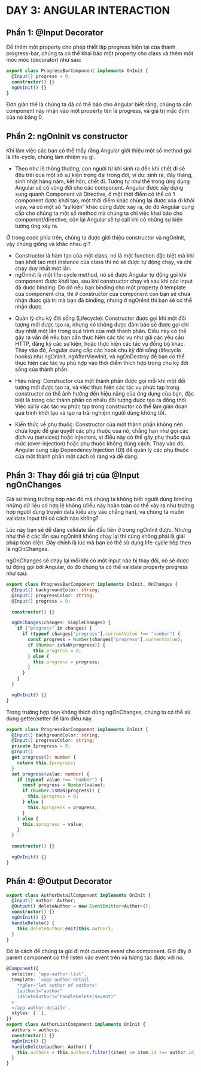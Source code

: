 # DAY 3: ANGULAR INTERACTION

## Phần 1: @Input Decorator

Để thêm một property cho phép thiết lập progress hiện tại của thanh progress-bar, chúng ta có thể khai báo một property cho class và thêm một móc móc (decorator) như sau:

```typescript
export class ProgressBarComponent implements OnInit {
  @Input() progress = 0;
  constructor() {}
  ngOnInit() {}
}
```

Đơn giản thế là chúng ta đã có thể báo cho Angular biết rằng, chúng ta cần component này nhận vào một property tên là progress, và giá trị mặc định của nó bằng 0.

## Phần 2: ngOnInit vs constructor

Khi làm việc các bạn có thể thấy rằng Angular giới thiệu một số method gọi là life-cycle, chúng làm nhiệm vụ gì.

- Theo như lẽ thông thường, con người từ khi sinh ra đến khi chết đi sẽ đều trải qua một số sự kiện trọng đại trong đời, ví du: sinh ra, đầy tháng, sinh nhật hàng năm, kết hôn, chết đi. Tương tự như thế trong ứng dụng Angular sẽ có vòng đời cho các component. Angular được xây dựng xung quanh Component và Directive, ở một thời điểm có thể có 1 component được khởi tạo, một thời điểm khác chúng lại được xóa đi khỏi view, và có một số “sự kiện” khác cũng được xảy ra, do đó Angular cung cấp cho chúng ta một số method mà chúng ta chỉ việc khai báo cho component/directive, còn lại Angular sẽ tự call khi có những sự kiện tương ứng xảy ra.

Ở trong code phía trên, chúng ta được giới thiệu constructor và ngOnInit, vậy chúng giống và khác nhau gì?

- Constructor là hàm tạo của một class, nó là một function đặc biệt mà khi bạn khởi tạo một instance của class thì nó sẽ được tự động chạy, và chỉ chạy duy nhất một lần.
- ngOninit là một life-cycle method, nó sẽ được Angular tự động gọi khi component được khởi tạo, sau khi constructor chạy và sau khi các input đã được binding. Do đó nếu bạn binding cho một property ở template của component cha, thì ở constructor của component con bạn sẽ chưa nhận được giá trị mà bạn đã binding, nhưng ở ngOnInit thì bạn sẽ có thể nhận được.

* Quản lý chu kỳ đời sống (Lifecycle): Constructor được gọi khi một đối tượng mới được tạo ra, nhưng nó không được đảm bảo sẽ được gọi chỉ duy nhất một lần trong quá trình của một thành phần. Điều này có thể gây ra vấn đề nếu bạn cần thực hiện các tác vụ như gửi các yêu cầu HTTP, đăng ký các sự kiện, hoặc thực hiện các tác vụ đồng bộ khác. Thay vào đó, Angular cung cấp các hook chu kỳ đời sống (lifecycle hooks) như ngOnInit, ngAfterViewInit, và ngOnDestroy để bạn có thể thực hiện các tác vụ phù hợp vào thời điểm thích hợp trong chu kỳ đời sống của thành phần.

* Hiệu năng: Constructor của một thành phần được gọi mỗi khi một đối tượng mới được tạo ra, và việc thực hiện các tác vụ phức tạp trong constructor có thể ảnh hưởng đến hiệu năng của ứng dụng của bạn, đặc biệt là trong các thành phần có nhiều đối tượng được tạo ra đồng thời. Việc xử lý các tác vụ phức tạp trong constructor có thể làm gián đoạn quá trình khởi tạo và tạo ra trải nghiệm người dùng không tốt.

* Kiến thức về phụ thuộc: Constructor của một thành phần không nên chứa logic để giải quyết các phụ thuộc của nó, chẳng hạn như gọi các dịch vụ (services) hoặc injectors, vì điều này có thể gây phụ thuộc quá mức (over-injection) hoặc phụ thuộc không đúng cách. Thay vào đó, Angular cung cấp Dependency Injection (DI) để quản lý các phụ thuộc của một thành phần một cách rõ ràng và dễ dàng.

## Phần 3: Thay đổi giá trị của @Input ngOnChanges

Giả sử trong trường hợp nào đó mà chúng ta không biết người dùng binding những dữ liệu có hợp lệ không (điều này hoàn toàn có thể xảy ra như trường hợp người dùng truyền data kiểu any vào chẳng hạn), và chúng ta muốn validate Input thì có cách nào không?

Lúc này bạn sẽ dễ dàng validate lần đầu tiên ở trong ngOnInit được. Nhưng như thế ở các lần sau ngOnInit không chạy lại thì cũng không phải là giải pháp toàn diện. Đây chính là lúc mà bạn có thể sử dụng life-cycle tiếp theo là ngOnChanges.

ngOnChanges sẽ chạy lại mỗi khi có một input nào bị thay đổi, nó sẽ được tự động gọi bởi Angular, do đó chúng ta có thể validate property progress như sau:

```typescript
export class ProgressBarComponent implements OnInit, OnChanges {
  @Input() backgroundColor: string;
  @Input() progressColor: string;
  @Input() progress = 0;

  constructor() {}

  ngOnChanges(changes: SimpleChanges) {
    if ("progress" in changes) {
      if (typeof changes["progress"].currentValue !== "number") {
        const progress = Number(changes["progress"].currentValue);
        if (Number.isNaN(progress)) {
          this.progress = 0;
        } else {
          this.progress = progress;
        }
      }
    }
  }

  ngOnInit() {}
}
```

Trong trường hợp bạn không thích dùng ngOnChanges, chúng ta có thể sử dụng getter/setter để làm điều này.

```typescript
export class ProgressBarComponent implements OnInit {
  @Input() backgroundColor: string;
  @Input() progressColor: string;
  private $progress = 0;
  @Input()
  get progress(): number {
    return this.$progress;
  }
  set progress(value: number) {
    if (typeof value !== "number") {
      const progress = Number(value);
      if (Number.isNaN(progress)) {
        this.$progress = 0;
      } else {
        this.$progress = progress;
      }
    } else {
      this.$progress = value;
    }
  }

  constructor() {}

  ngOnInit() {}
}
```

## Phần 4: @Output Decorator

```typescript
export class AuthorDetailComponent implements OnInit {
  @Input() author: Author;
  @Output() deleteAuthor = new EventEmitter<Author>();
  constructor() {}
  ngOnInit() {}
  handleDelete() {
    this.deleteAuthor.emit(this.author);
  }
}
```

Đó là cách để chúng ta gửi đi một custom event cho component. Giờ đây ở parent component có thể listen vào event trên và tương tác được với nó.

```typescript
@Component({
  selector: "app-author-list",
  template: `<app-author-detail
    *ngFor="let author of authors"
    [author]="author"
    (deleteAuthor)="handleDelete($event)"
  >
  </app-author-detail>`,
  styles: [``],
})
export class AuthorListComponent implements OnInit {
  authors = authors;
  constructor() {}
  ngOnInit() {}
  handleDelete(author: Author) {
    this.authors = this.authors.filter((item) => item.id !== author.id);
  }
}
```
